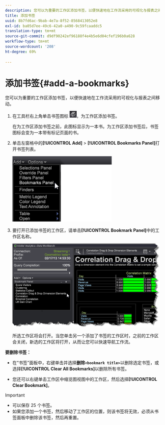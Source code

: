 ```yaml
---
description: 您可以为重要的工作区添加书签，以便快速地在工作流采用的可视化与报表之间移动。
title: 添加书签
uuid: 8b7fd6ac-9bab-4e7a-8f52-8568413052e8
exl-id: ba05d7ee-49c6-42a0-a490-9c59fcaaddc5
translation-type: tm+mt
source-git-commit: d9df90242ef96188f4e4b5e6d04cfef196b0a628
workflow-type: tm+mt
source-wordcount: '208'
ht-degree: 69%

---
```


# 添加书签{#add-a-bookmarks}

您可以为重要的工作区添加书签，以便快速地在工作流采用的可视化与报表之间移动。

1. 在工具栏右上角单击书签图标 ![](assets/bookmark_icon.png)，为工作区添加书签。

   在为工作区添加书签之前，此图标显示为一本书。为工作区添加书签后，书签图标会变为一本带有标记页面的书。

1. 单击左窗格中的&#x200B;**[!UICONTROL Add]** > **[!UICONTROL Bookmarks Panel]**&#x200B;打开书签列表。

   ![](assets/bookmarks_panel.png)

1. 要打开已添加书签的工作区，请单击&#x200B;**[!UICONTROL Bookmark Panel]**&#x200B;中的工作区名称。

   ![](assets/bookmarks_panel_left.png)

   所选工作区将会打开。当您单击另一个添加了书签的工作区时，之前的工作区会关闭，新选的工作区将打开，从而让您可以快速导航工作流。

**要删除书签：**

* 在“书签”面板中，右键单击并选择&#x200B;**删除`<bookmark title>`**&#x200B;以删除选定书签，或选择&#x200B;**[!UICONTROL Clear All Bookmarks]**&#x200B;以删除所有书签。

* 您还可以右键单击工作区中缩览图视图中的工作区，然后选择&#x200B;**[!UICONTROL Clear Bookmark]**。

>[!IMPORTANT]
>
>* 可以保存 25 个书签。
>* 如果您添加一个书签，然后移动了工作区的位置，则该书签将无效，必须从书签面板中删除该书签，然后再重置。

